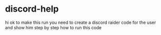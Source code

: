 # discord-help
hi ok to make this run you need to create a discord raider code for the user and show him step by step how to run this code 
